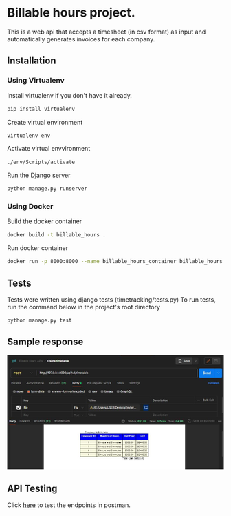 # Billable hours project.
This is a web api that accepts  a timesheet (in csv format) as input and automatically 
generates invoices for each company.

## Installation
### Using Virtualenv
Install virtualenv if you don't have it already.
```bash
pip install virtualenv
```
Create virtual environment
```bash
virtualenv env
```
Activate virtual envvironment
```bash
./env/Scripts/activate
```
Run the Django server
```bash
python manage.py runserver
```

### Using Docker
Build the docker container
```bash
docker build -t billable_hours .
```
Run docker container
```bash
docker run -p 8000:8000 --name billable_hours_container billable_hours
```

## Tests
Tests were written using django tests (timetracking/tests.py)
To run tests, run the command below in the project's root directory
```bash
python manage.py test
```

## Sample response
![sample response image](./images/sample_response.JPG)

## API Testing
Click [here](https://www.postman.com/supply-specialist-10494686/workspace/affinity-labs/collection/26840405-457318da-fe47-4901-a3e7-ef89472d2fd3?action=share&creator=26840405) to test the endpoints in postman.
